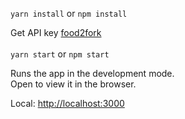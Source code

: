 `yarn install` or `npm install`

Get API key [food2fork](https://www.food2fork.com/about/api)
<br>
<br>
`yarn start` or `npm start`

Runs the app in the development mode.<br>
Open to view it in the browser. <br/>

Local: [http://localhost:3000](http://localhost:3000) <br/>
